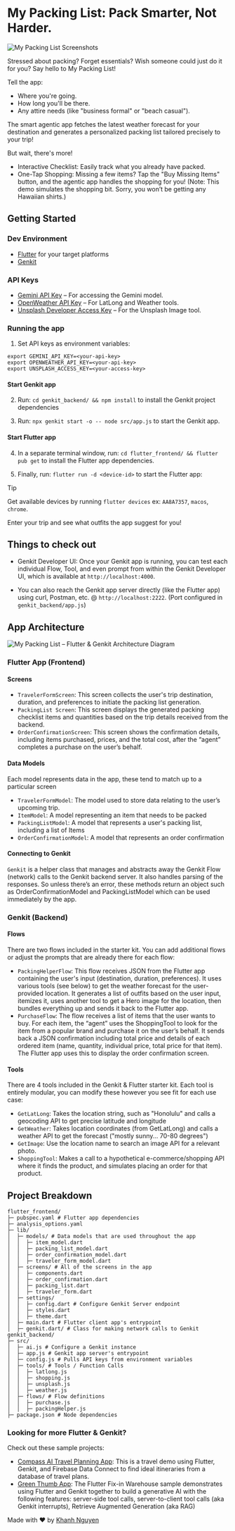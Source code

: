 # My Packing List: Pack Smarter, Not Harder.

![My Packing List Screenshots](README/my-packing-list-screenshots.png)

Stressed about packing? Forget essentials? Wish someone could just do it for you?
Say hello to My Packing List!

Tell the app:
- Where you're going.
- How long you'll be there.
- Any attire needs (like "business formal" or "beach casual").

The smart agentic app fetches the latest weather forecast for your destination 
and generates a personalized packing list tailored precisely to your trip!

But wait, there's more!
- Interactive Checklist: Easily track what you already have packed.
- One-Tap Shopping: Missing a few items? Tap the "Buy Missing Items" button, and 
  the agentic app handles the shopping for you! (Note: This demo simulates the 
  shopping bit. Sorry, you won’t be getting any Hawaiian shirts.)

## Getting Started

### Dev Environment
- [Flutter](https://docs.flutter.dev/get-started/install) for your target platforms
- [Genkit](https://firebase.google.com/docs/genkit/get-started)

### API Keys
- [Gemini API Key](https://ai.google.dev/gemini-api/docs/api-key) – For accessing the Gemini model.
- [OpenWeather API Key](https://openweathermap.org/appid) – For LatLong and Weather tools.
- [Unsplash Developer Access Key](https://unsplash.com/developers) – For the Unsplash Image tool.

### Running the app

1. Set API keys as environment variables:
```
export GEMINI_API_KEY=<your-api-key>
export OPENWEATHER_API_KEY=<your-api-key>
export UNSPLASH_ACCESS_KEY=<your-access-key> 
```

#### Start Genkit app

2. Run: `cd genkit_backend/ && npm install` to install the Genkit project dependencies

3. Run: `npx genkit start -o -- node src/app.js` to start the Genkit app. 

#### Start Flutter app

4. In a separate terminal window, run: `cd flutter_frontend/ && flutter pub get` 
to install the Flutter app dependencies.

5. Finally, run: `flutter run -d <device-id>` to start the Flutter app: 

> [!TIP]
> Get available devices by running `flutter devices` ex: `AA8A7357`, `macos`, `chrome`.
   
Enter your trip and see what outfits the app suggest for you! 

## Things to check out
- Genkit Developer UI: Once your Genkit app is running, you can test each
individual Flow, Tool, and even prompt from within the Genkit Developer UI, 
which is available at `http://localhost:4000`.

- You can also reach the Genkit app server directly (like the Flutter app) using curl,
Postman, etc. @ `http://localhost:2222`. (Port configured in `genkit_backend/app.js`)

## App Architecture
![My Packing List – Flutter & Genkit Architecture Diagram](README/my-packing-list-architecture-diagram-final.png)

### Flutter App (Frontend)
#### Screens
- `TravelerFormScreen`: This screen collects the user's trip destination, 
duration, and preferences to initiate the packing list generation.
- `PackingList Screen`: This screen displays the generated packing checklist 
items and quantities based on the trip details received from the backend.
- `OrderConfirmationScreen`: This screen shows the confirmation details, 
including items purchased, prices, and the total cost, after the “agent” 
completes a purchase on the user’s behalf. 

#### Data Models
Each model represents data in the app, these tend to match up to a particular screen
- `TravelerFormModel`: The model used to store data relating to the user’s upcoming trip. 
- `ItemModel`: A model representing an item that needs to be packed
- `PackingListModel`: A model that represents a user's packing list, including a list of Items
- `OrderConfirmationModel`: A model that represents an order confirmation

#### Connecting to Genkit
`Genkit` is a helper class that manages and abstracts away the Genkit Flow 
(network) calls to the Genkit backend server. It also handles parsing of the 
responses. So unless there’s an error, these methods return an object such as 
OrderConfirmationModel and PackingListModel which can be used immediately by 
the app.

### Genkit (Backend)
#### Flows
There are two flows included in the starter kit. You can add additional flows or 
adjust the prompts that are already there for each flow:
- `PackingHelperFlow`: This flow receives JSON from the Flutter app containing the 
user's input (destination, duration, preferences). It uses various tools 
(see below) to get the weather forecast for the user-provided location. 
It generates a list of outfits based on the user input, itemizes it, uses 
another tool to get a Hero image for the location, then  bundles everything up 
and sends it back to the Flutter app.
- `PurchaseFlow`: The flow receives a list of items that the user wants to buy. 
For each item, the “agent” uses the ShoppingTool to look for the item from a 
popular brand and purchase it on the user’s behalf. It sends back a JSON 
confirmation including total price and details of each ordered item (name, 
quantity, individual price, total price for that item). The Flutter app uses 
this to display the order confirmation screen.

#### Tools
There are 4 tools included in the Genkit & Flutter starter kit. Each tool is 
entirely modular, you can modify these however you see fit for each use case:
- `GetLatLong`: Takes the location string, such as "Honolulu" and calls a 
geocoding API to get precise latitude and longitude
- `GetWeather`: Takes location coordinates (from GetLatLong) and calls a weather 
API to get the forecast ("mostly sunny... 70-80 degrees")
- `GetImage`: Use the location name to search an image API for a relevant photo.
- `ShoppingTool`: Makes a call to a hypothetical e-commerce/shopping API where it 
finds the product, and simulates placing an order for that product.

## Project Breakdown
```
flutter_frontend/
├─ pubspec.yaml # Flutter app dependencies
├─ analysis_options.yaml
├─ lib/
│  ├─ models/ # Data models that are used throughout the app
│  │  ├─ item_model.dart
│  │  ├─ packing_list_model.dart
│  │  ├─ order_confirmation_model.dart
│  │  ├─ traveler_form_model.dart
│  ├─ screens/ # All of the screens in the app
│  │  ├─ components.dart 
│  │  ├─ order_confirmation.dart
│  │  ├─ packing_list.dart
│  │  ├─ traveler_form.dart
│  ├─ settings/ 
│  │  ├─ config.dart # Configure Genkit Server endpoint
│  │  ├─ styles.dart
│  │  ├─ theme.dart
│  ├─ main.dart # Flutter client app's entrypoint
│  ├─ genkit.dart/ # Class for making network calls to Genkit
genkit_backend/
├─ src/
│  ├─ ai.js # Configure a Genkit instance 
│  ├─ app.js # Genkit app server's entrypoint
│  ├─ config.js # Pulls API keys from environment variables
│  ├─ tools/ # Tools / Function Calls
│  │  ├─ latlong.js 
│  │  ├─ shopping.js
│  │  ├─ unsplash.js
│  │  ├─ weather.js
│  ├─ flows/ # Flow definitions 
│  │  ├─ purchase.js
│  │  ├─ packingHelper.js
├─ package.json # Node dependencies
```

### Looking for more Flutter & Genkit?
Check out these sample projects:
- [Compass AI Travel Planning App](https://github.com/FirebaseExtended/compass-ai-travel-planning-sample-flutter/tree/main): This is a travel demo using Flutter, Genkit, and Firebase Data Connect to find ideal itineraries from a database of travel plans.
- [Green Thumb App](https://github.com/flutter/demos/tree/main/green_thumb_cloud_next_25): The Flutter Fix-in Warehouse sample demonstrates using Flutter and Genkit together to build a generative AI with the following features: server-side tool calls, server-to-client tool calls (aka Genkit interrupts), Retrieve Augmented Generation (aka RAG)

Made with ❤️ by [Khanh Nguyen](https://github.com/khanhnwin)
